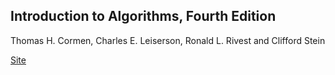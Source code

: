 ## Introduction to Algorithms, Fourth Edition

Thomas H. Cormen, Charles E. Leiserson, Ronald L. Rivest and Clifford Stein

[Site](https://mitpress.mit.edu/books/introduction-algorithms-fourth-edition)

